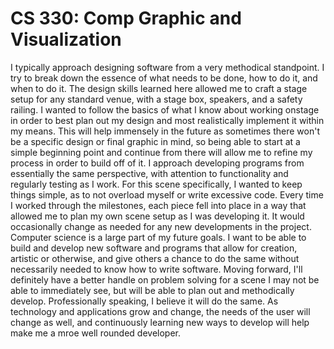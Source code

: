 # CS 330: Comp Graphic and Visualization


I typically approach designing software from a very methodical standpoint. I try to break down the essence of what needs to be done, how to do it, and when to do it. The design skills learned here allowed me to craft a stage setup for any standard venue, with a stage box, speakers, and a safety railing. I wanted to follow the basics of what I know about working onstage in order to best plan out my design and most realistically implement it within my means. This will help immensely in the future as sometimes there won't be a specific design or final graphic in mind, so being able to start at a simple beginning point and continue from there will allow me to refine my process in order to build off of it.
I approach developing programs from essentially the same perspective, with attention to functionality and regularly testing as I work. For this scene specifically, I wanted to keep things simple, as to not overload myself or write excessive code. 
Every time I worked through the milestones, each piece fell into place in a way that allowed me to plan my own scene setup as I was developing it. It would occasionally change as needed for any new developments in the project.
Computer science is a large part of my future goals. I want to be able to build and develop new software and programs that allow for creation, artistic or otherwise, and give others a chance to do the same without necessarily needed to know how to write software. Moving forward, I'll definitely have a better handle on problem solving for a scene I may not be able to immediately see, but will be able to plan out and methodically develop. Professionally speaking, I believe it will do the same. As technology and applications grow and change, the needs of the user will change as well, and continuously learning new ways to develop will help make me a mroe well rounded developer.
